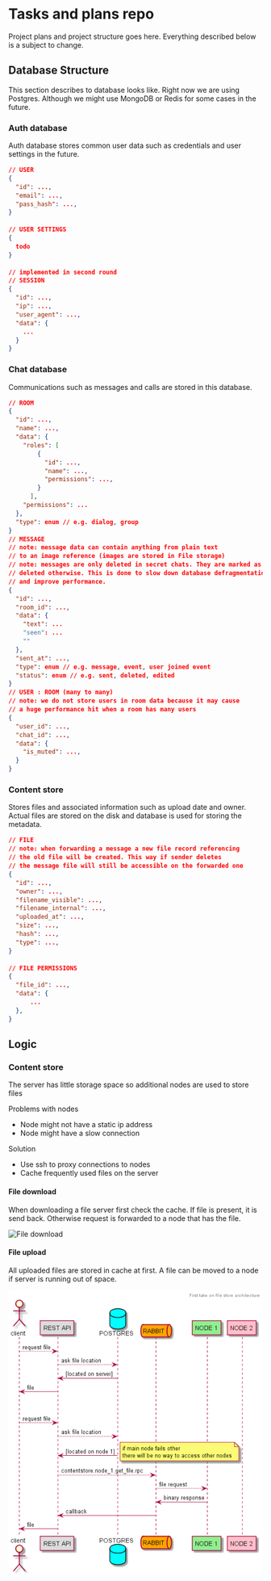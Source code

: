 # Tasks and plans repo
Project plans and project structure goes here. Everything described below is a subject to change.
## Database Structure
This section describes to database looks like. Right now we are using Postgres. Although we might use MongoDB or Redis for some cases in the future.
### Auth database
Auth database stores common user data such as credentials and user settings in the future.
```json
// USER
{
  "id": ...,
  "email": ...,
  "pass_hash": ...,
}

// USER SETTINGS
{
  todo
}

// implemented in second round
// SESSION
{
  "id": ...,
  "ip": ...,
  "user_agent": ...,
  "data": {
    ...
  }
}
```

### Chat database
Communications such as messages and calls are stored in this database.
```json
// ROOM
{
  "id": ...,
  "name": ...,
  "data": {
    "roles": [
        {
          "id": ...,
          "name": ...,
          "permissions": ...,
        }
      ],
    "permissions": ...
  },
  "type": enum // e.g. dialog, group
}
// MESSAGE
// note: message data can contain anything from plain text 
// to an image reference (images are stored in File storage)
// note: messages are only deleted in secret chats. They are marked as 
// deleted otherwise. This is done to slow down database defragmentation 
// and improve performance.
{
  "id": ...,
  "room_id": ...,
  "data": {
    "text": ...
    "seen": ...
    ""
  },
  "sent_at": ...,
  "type": enum // e.g. message, event, user joined event
  "status": enum // e.g. sent, deleted, edited
}
// USER : ROOM (many to many)
// note: we do not store users in room data because it may cause 
// a huge performance hit when a room has many users
{
  "user_id": ...,
  "chat_id": ...,
  "data": {
    "is_muted": ...,
  }
}
```

### Content store
Stores files and associated information such as upload date and owner. Actual files are stored on the disk and database is used for storing the metadata.
```json
// FILE
// note: when forwarding a message a new file record referencing 
// the old file will be created. This way if sender deletes 
// the message file will still be accessible on the forwarded one
{
  "id": ...,
  "owner": ...,
  "filename_visible": ...,
  "filename_internal": ...,
  "uploaded_at": ...,
  "size": ...,
  "hash": ...,
  "type": ...,
}

// FILE PERMISSIONS
{
  "file_id": ...,
  "data": {
      ...
  },
}
```

## Logic

### Content store

The server has little storage space so additional nodes are used to store files

Problems with nodes
- Node might not have a static ip address
- Node might have a slow connection

Solution 
- Use ssh to proxy connections to nodes
- Cache frequently used files on the server

#### File download
When downloading a file server first check the cache. If file is present, it is send back. Otherwise request is forwarded to a node that has the file.

![File download](img/contentstore%20take%201-page1.png)

#### File upload
All uploaded files are stored in cache at first. A file can be moved to a node if server is running out of space.

![File upload](img/contentstore%20take%201.png)
